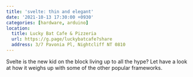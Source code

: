 ```yaml
---
title: 'svelte: thin and elegant'
date: '2021-10-13 17:30:00 +0930'
categories: [hardware, arduino]
location:
  title: Lucky Bat Cafe & Pizzeria
  url: https://g.page/luckybatcafe?share
  address: 3/7 Pavonia Pl, Nightcliff NT 0810
---
```

Svelte is the new kid on the block living up to all the hype? Let have a look at how it weighs up with some of the other popular frameworks.
